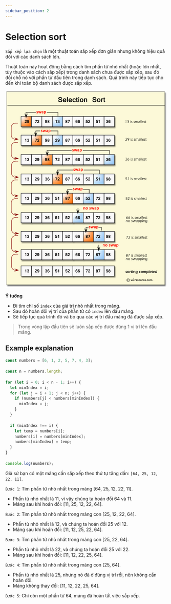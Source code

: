 ```yaml
---
sidebar_position: 2
---
```


# Selection sort

`Sắp xếp lựa chọn` là một thuật toán sắp xếp đơn giản nhưng không hiệu quả đối với các danh sách lớn.

Thuật toán này hoạt động bằng cách tìm phần tử nhỏ nhất (hoặc lớn nhất, tùy thuộc vào cách sắp xếp) trong danh sách chưa được sắp xếp, sau đó đổi chỗ nó với phần tử đầu tiên trong danh sách. Quá trình này tiếp tục cho đến khi toàn bộ danh sách được sắp xếp.

![ex4](../../images/ex4.png)

**Ý tưởng**

- Đi tìm chỉ số `index` của giá trị nhỏ nhất trong mảng.
- Sau đó hoán đổi vị trí của phần tử có `index` lên đầu mảng.
- Sẽ tiếp tục quá trình đó và bỏ qua các vị trí đầu mảng đã được sắp xếp.

> Trong vòng lặp đầu tiên sẽ luôn sắp xếp được đúng 1 vị trí lên đầu mảng.

## Example explanation

```js
const numbers = [6, 1, 2, 5, 7, 4, 3];

const n = numbers.length;

for (let i = 0; i < n - 1; i++) {
  let minIndex = i;
  for (let j = i + 1; j < n; j++) {
    if (numbers[j] < numbers[minIndex]) {
      minIndex = j;
    }
  }

  if (minIndex !== i) {
    let temp = numbers[i];
    numbers[i] = numbers[minIndex];
    numbers[minIndex] = temp;
  }
}

console.log(numbers);
```

Giả sử bạn có một mảng cần sắp xếp theo thứ tự tăng dần: `[64, 25, 12, 22, 11]`.

`Bước 1`: Tìm phần tử nhỏ nhất trong mảng [64, 25, 12, 22, 11].

- Phần tử nhỏ nhất là 11, vì vậy chúng ta hoán đổi 64 và 11.
- Mảng sau khi hoán đổi: [11, 25, 12, 22, 64].

`Bước 2`: Tìm phần tử nhỏ nhất trong mảng con [25, 12, 22, 64].

- Phần tử nhỏ nhất là 12, và chúng ta hoán đổi 25 với 12.
- Mảng sau khi hoán đổi: [11, 12, 25, 22, 64].

`Bước 3`: Tìm phần tử nhỏ nhất trong mảng con [25, 22, 64].

- Phần tử nhỏ nhất là 22, và chúng ta hoán đổi 25 với 22.
- Mảng sau khi hoán đổi: [11, 12, 22, 25, 64].

`Bước 4`: Tìm phần tử nhỏ nhất trong mảng con [25, 64].

- Phần tử nhỏ nhất là 25, nhưng nó đã ở đúng vị trí rồi, nên không cần hoán đổi.
- Mảng không thay đổi: [11, 12, 22, 25, 64].

`Bước 5`: Chỉ còn một phần tử 64, mảng đã hoàn tất việc sắp xếp.
